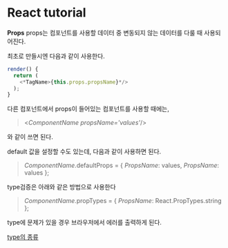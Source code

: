 # React tutorial
**Props**
props는 컴포넌트를 사용할 데이터 중 변동되지 않는 데이터를 다룰 때 사용되어진다.

최초로 만들시엔 다음과 같이 사용한다.
~~~javascript
render() {
  return (
    <*TagName>{this.props.propsName}*/>
  );
}
~~~

다른 컴포넌트에서 props이 들어있는 컴포넌트를 사용할 때에는,
> <*ComponentName propsName='values'*/>

와 같이 쓰면 된다.

default 값을 설정할 수도 있는데, 다음과 같이 사용하면 된다.
> *ComponentName*.defaultProps = {
 > *PropsName*: values,
 > *PropsName*: values
> };

type검증은 아래와 같은 방법으로 사용한다
> *ComponentName*.propTypes = {
> *PropsName*: React.PropTypes.string
> };

type에 문제가 있을 경우 브라우저에서 에러를 출력하게 된다.

[type의 종류](https://facebook.github.io/react/docs/typechecking-with-proptypes.html)

